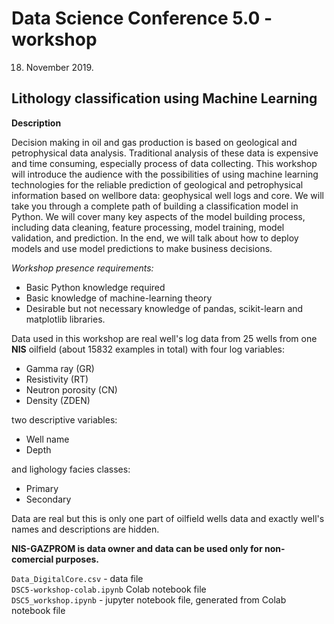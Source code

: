 # Data Science Conference 5.0 - workshop

18. November 2019.

## Lithology classification using Machine Learning

__Description__

Decision making in oil and gas production is based on geological and petrophysical data analysis. Traditional analysis of these data is expensive and time consuming, especially process of data collecting. This workshop will introduce the audience with the possibilities of using machine learning technologies for the reliable prediction of geological and petrophysical information based on wellbore data: geophysical well logs and core. We will take you through a complete path of building a classification model in Python. We will cover many key aspects of the model building process, including data cleaning, feature processing, model training, model validation, and prediction. In the end, we will talk about how to deploy models and use model predictions to make business decisions.

_Workshop presence requirements:_

* Basic Python knowledge required
* Basic knowledge of machine-learning theory 
* Desirable but not necessary knowledge of pandas, scikit-learn and matplotlib libraries.

Data used in this workshop are real well's log data from 25 wells from one __NIS__ oilfield (about 15832 examples in total) with four log variables:
* Gamma ray (GR)
* Resistivity (RT)
* Neutron porosity (CN)
* Density (ZDEN)

two descriptive variables:
* Well name
* Depth 

and lighology facies classes:
* Primary
* Secondary

Data are real but this is only one part of oilfield wells data and exactly well's names and descriptions are hidden.  

**NIS-GAZPROM is data owner and data can be used only for non-comercial purposes.**

`Data_DigitalCore.csv` - data file  
`DSC5-workshop-colab.ipynb` Colab notebook file  
`DSC5_workshop.ipynb` - jupyter notebook file, generated from Colab notebook file




